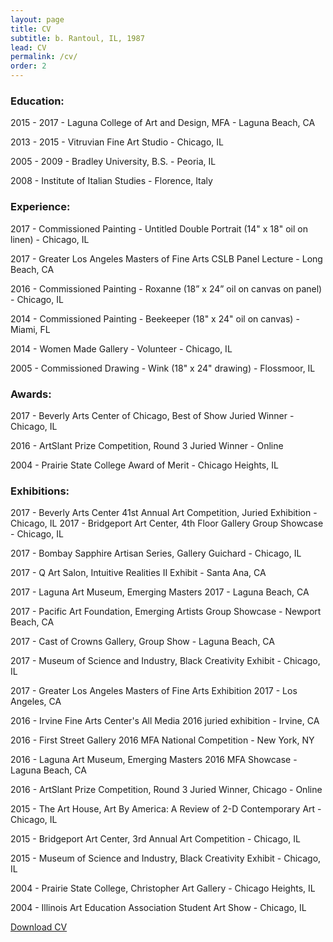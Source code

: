 ```yaml
---
layout: page
title: CV
subtitle: b. Rantoul, IL, 1987
lead: CV
permalink: /cv/
order: 2
---
```


### Education:

2015 - 2017 - Laguna College of Art and Design, MFA - Laguna Beach, CA

2013 - 2015 - Vitruvian Fine Art Studio - Chicago, IL

2005 - 2009 - Bradley University, B.S. - Peoria, IL

2008 - Institute of Italian Studies - Florence, Italy


### Experience:

2017 - Commissioned Painting - Untitled Double Portrait (14" x 18" oil on linen) - Chicago, IL

2017 - Greater Los Angeles Masters of Fine Arts CSLB Panel Lecture - Long Beach, CA

2016 - Commissioned Painting - Roxanne (18” x 24” oil on canvas on panel) - Chicago, IL

2014 - Commissioned Painting - Beekeeper (18" x 24" oil on canvas) - Miami, FL

2014 - Women Made Gallery - Volunteer - Chicago, IL

2005 - Commissioned Drawing - Wink (18" x 24" drawing) - Flossmoor, IL


### Awards:

2017 - Beverly Arts Center of Chicago, Best of Show Juried Winner - Chicago, IL

2016 - ArtSlant Prize Competition, Round 3 Juried Winner - Online

2004 - Prairie State College Award of Merit - Chicago Heights, IL

 
### Exhibitions:

2017 - Beverly Arts Center 41st Annual Art Competition, Juried Exhibition - Chicago, IL 2017 - Bridgeport Art Center, 4th Floor Gallery Group Showcase - Chicago, IL

2017 - Bombay Sapphire Artisan Series, Gallery Guichard - Chicago, IL

2017 - Q Art Salon, Intuitive Realities II Exhibit - Santa Ana, CA

2017 - Laguna Art Museum, Emerging Masters 2017 - Laguna Beach, CA

2017 - Pacific Art Foundation, Emerging Artists Group Showcase - Newport Beach, CA

2017 - Cast of Crowns Gallery, Group Show - Laguna Beach, CA

2017 - Museum of Science and Industry, Black Creativity Exhibit - Chicago, IL

2017 - Greater Los Angeles Masters of Fine Arts Exhibition 2017 - Los Angeles, CA

2016 - Irvine Fine Arts Center's All Media 2016 juried exhibition - Irvine, CA

2016 - First Street Gallery 2016 MFA National Competition - New York, NY

2016 - Laguna Art Museum, Emerging Masters 2016 MFA Showcase - Laguna Beach, CA

2016 - ArtSlant Prize Competition, Round 3 Juried Winner, Chicago - Online

2015 - The Art House, Art By America: A Review of 2-D Contemporary Art - Chicago, IL

2015 - Bridgeport Art Center, 3rd Annual Art Competition - Chicago, IL

2015 - Museum of Science and Industry, Black Creativity Exhibit - Chicago, IL

2004 - Prairie State College, Christopher Art Gallery - Chicago Heights, IL

2004 - Illinois Art Education Association Student Art Show - Chicago, IL

<a href="/CV-1.pdf">Download CV</a>
